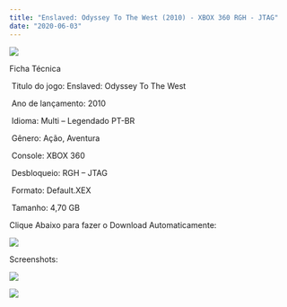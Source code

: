 ```yaml
---
title: "Enslaved: Odyssey To The West (2010) - XBOX 360 RGH - JTAG"
date: "2020-06-03"
---
```


[![](https://1.bp.blogspot.com/-7QdaCfLJ9-k/XtcnitGupnI/AAAAAAAAJdY/j-vPMAQy3nQ-qpj55TvVufPmragqIISwwCK4BGAsYHg/s320/enslaved-odyssey-to-the-west-xbox-360-D_NQ_NP_719311-MLB20535555579_012016-F.jpg)](https://1.bp.blogspot.com/-7QdaCfLJ9-k/XtcnitGupnI/AAAAAAAAJdY/j-vPMAQy3nQ-qpj55TvVufPmragqIISwwCK4BGAsYHg/enslaved-odyssey-to-the-west-xbox-360-D_NQ_NP_719311-MLB20535555579_012016-F.jpg)

Ficha Técnica

 Titulo do jogo: Enslaved: Odyssey To The West

 Ano de lançamento: 2010

 Idioma: Multi – Legendado PT-BR

 Gênero: Ação, Aventura

 Console: XBOX 360

 Desbloqueio: RGH – JTAG

 Formato: Default.XEX

 Tamanho: 4,70 GB

Clique Abaixo para fazer o Download Automaticamente:

[![](https://1.bp.blogspot.com/-eNerQjlxWXg/Xsyoy1YwxPI/AAAAAAAAG8o/qs-0XGNQDR4jSn0uGinE3EzKZZ6GoZnEACPcBGAYYCw/s1600/LINK1.png)](https://zee.gl/ds45D)

Screenshots:

[![](https://1.bp.blogspot.com/-6qsDjV_B-Vg/XtcnjL2HoEI/AAAAAAAAJdc/KLlKyP3KgdsBcAQ-miSv3eMf7VqXCMecgCK4BGAsYHg/w400-h225/maxresdefault{df0b4067d4cf89da3ca8e6c7a68e90e99b01985f87ec33497998002e9f13b411}2B{df0b4067d4cf89da3ca8e6c7a68e90e99b01985f87ec33497998002e9f13b411}25281{df0b4067d4cf89da3ca8e6c7a68e90e99b01985f87ec33497998002e9f13b411}2529.jpg)](https://1.bp.blogspot.com/-6qsDjV_B-Vg/XtcnjL2HoEI/AAAAAAAAJdc/KLlKyP3KgdsBcAQ-miSv3eMf7VqXCMecgCK4BGAsYHg/maxresdefault{df0b4067d4cf89da3ca8e6c7a68e90e99b01985f87ec33497998002e9f13b411}2B{df0b4067d4cf89da3ca8e6c7a68e90e99b01985f87ec33497998002e9f13b411}25281{df0b4067d4cf89da3ca8e6c7a68e90e99b01985f87ec33497998002e9f13b411}2529.jpg)

[![](https://1.bp.blogspot.com/-NyMYbBb55j4/Xtcnjv73qOI/AAAAAAAAJdg/vpgFd-oBeHsqjf2x_fJ74D4rUtw1xpaNQCK4BGAsYHg/w400-h225/maxresdefault.jpg)](https://1.bp.blogspot.com/-NyMYbBb55j4/Xtcnjv73qOI/AAAAAAAAJdg/vpgFd-oBeHsqjf2x_fJ74D4rUtw1xpaNQCK4BGAsYHg/maxresdefault.jpg)
